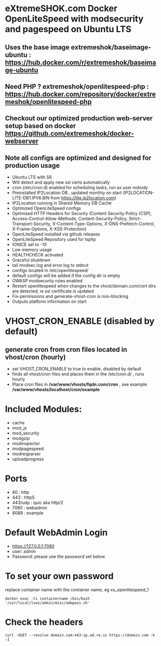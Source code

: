 # eXtremeSHOK.com Docker OpenLiteSpeed with modsecurity and pagespeed on Ubuntu LTS

## Uses the base image extremeshok/baseimage-ubuntu : https://hub.docker.com/r/extremeshok/baseimage-ubuntu

## Need PHP ? extremeshok/openlitespeed-php : https://hub.docker.com/repository/docker/extremeshok/openlitespeed-php

## Checkout our optimized production web-server setup based on docker https://github.com/extremeshok/docker-webserver

## Note all configs are optimized and designed for production usage

* Ubuntu LTS with S6
* Will detect and apply new ssl certs automatically
* cron (/etc/cron.d) enabled for scheduling tasks, run as user nobody
* Preinstalled IP2Location DB , updated monthly on start (IP2LOCATION-LITE-DB1.IPV6.BIN from https://lite.ip2location.com)
* IP2Location running in Shared Memory DB Cache
* Optimized OpenLiteSpeed configs
* Optimised HTTP Headers for Security (Content Security Policy (CSP), Access-Control-Allow-Methods, Content-Security-Policy, Strict-Transport-Security, X-Content-Type-Options, X-DNS-Prefetch-Control, X-Frame-Options, X-XSS-Protection)
* OpenLiteSpeed installed via github releases
* OpenLiteSpeed Repository used for lsphp
* IONICE set to -10
* Low memory usage
* HEALTHCHECK activated
* Graceful shutdown
* tail modsec.log and error.log to stdout
* configs located in /etc/openlitespeed/
* default configs will be added if the config dir is empty
* OWASP modsecurity rules enabled
* Restart openlitespeed when changes to the vhost/domain.com/cert dirs are detected, ie ssl certificate is updated
* Fix-permissions and generate-vhost-cron is non-blocking
* Outputs platform information on start

# VHOST_CRON_ENABLE (disabled by default)
## generate cron from cron files located in vhost/cron (hourly)
* set VHOST_CRON_ENABLE to true to enable, disabled by default
* finds all vhost/cron files and places them in the /etc/cron.d/ , runs hourly
* Place cron files in **/var/www/vhosts/fqdn.com/cron** , see example **/var/www/vhosts/localhost/cron/example**

# Included Modules:
* cache
* mod_js
* mod_security
* modgzip
* modinspector
* modpagespeed
* modreqparser
* uploadprogress

# Ports
* 80 : http
* 443 : httpS
* 443/udp : quic aka http/2
* 7080 : webadmin
* 8088 : example

# Default WebAdmin Login
* https://127.0.0.1:7080
* user: admin
* Password: please use the password set below

# To set your own password
replace container name with the container name, eg xs_openlitespeed_1
```
docker exec -ti containername /bin/bash '/usr/local/lsws/admin/misc/admpass.sh'
```

# Check the headers
```
curl -XGET --resolve domain.com:443:ip.ad.re.ss https://domain.com -k -I
```
